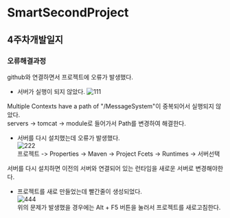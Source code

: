 # SmartSecondProject
## 4주차개발일지
### 오류해결과정
github와 연결하면서 프로젝트에 오류가 발생했다.        
- 서버가 실행이 되지 않았다.
![111](https://github.com/Jinkyun0328/SmartSecondProject/assets/123911778/d235e0b1-bf4a-45a0-b41d-984be1ebf9a0)        

Multiple Contexts have a path of "/MessageSystem"이 중복되어서 실행되지 않았다.        
servers -> tomcat -> module로 들어가서 Path를 변경하여 해결한다.        

- 서버를 다시 설치했는데 오류가 발생했다.        
![222](https://github.com/Jinkyun0328/SmartSecondProject/assets/123911778/6f49410f-5557-428e-a1de-1e69bcc4304b)        
프로젝트 -> Properties -> Maven -> Project Fcets -> Runtimes -> 서버선택        

서버를 다시 설치하면 이전의 서버와 연결되어 있는 런타임을 새로운 서버로 변경해야한다.        

- 프로젝트를 새로 만들었는데 빨간줄이 생성되었다.        
![444](https://github.com/Jinkyun0328/SmartSecondProject/assets/123911778/9240d9d4-ae2c-400f-bb5f-4c96323d2d3f)        
위의 문제가 발생했을 경우에는 Alt + F5 버튼을 눌러서 프로젝트를 새로고침한다.        


